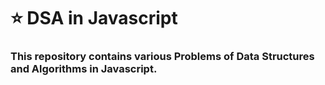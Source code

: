 # ⭐ DSA in Javascript

### This repository contains various Problems of Data Structures and Algorithms in Javascript.


